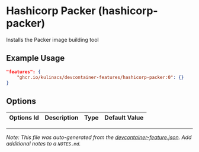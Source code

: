 
# Hashicorp Packer (hashicorp-packer)

Installs the Packer image building tool

## Example Usage

```json
"features": {
    "ghcr.io/kulinacs/devcontainer-features/hashicorp-packer:0": {}
}
```

## Options

| Options Id | Description | Type | Default Value |
|-----|-----|-----|-----|




---

_Note: This file was auto-generated from the [devcontainer-feature.json](https://github.com/kulinacs/devcontainer-features/blob/main/src/hashicorp-packer/devcontainer-feature.json).  Add additional notes to a `NOTES.md`._

